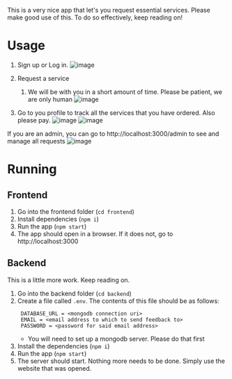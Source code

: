 This is a very nice app that let's you request essential services.
Please make good use of this. To do so effectively, keep reading on!

# Usage
1. Sign up or Log in.
![image](https://user-images.githubusercontent.com/79750694/229893869-17b7456f-8f18-459f-ba35-6e454f882cc5.png)


2. Request a service
   1. We will be with you in a short amount of time. Please be patient, we are only human
![image](https://user-images.githubusercontent.com/79750694/229894054-53526ad2-9de7-4ebd-8cdc-a5de463ab021.png)

3. Go to you profile to track all the services that you have ordered. Also please pay.
![image](https://user-images.githubusercontent.com/79750694/229894517-0ad27cff-ea68-47f1-a1d6-339fb4a2acd8.png)
![image](https://user-images.githubusercontent.com/79750694/229894894-e96aa103-94f9-412a-b95b-342905b93854.png)

If you are an admin, you can go to http://localhost:3000/admin to see and manage all requests
![image](https://user-images.githubusercontent.com/79750694/229895050-9936c5e7-9262-4289-8285-f04f806a09ed.png)


# Running
## Frontend
1. Go into the frontend folder (`cd frontend`)
2. Install dependencies (`npm i`)
3. Run the app (`npm start`)
4. The app should open in a browser. If it does not, go to http://localhost:3000

## Backend
This is a little more work. Keep reading on.
1. Go into the backend folder (`cd backend`)
2. Create a file called `.env`. The contents of this file should be as follows:
   ```
    DATABASE_URL = <mongodb connection uri>
    EMAIL = <email address to which to send feedback to>
    PASSWORD = <password for said email address>
   ```
   - You will need to set up a mongodb server. Please do that first
3. Install the dependencies (`npm i`)
4. Run the app (`npm start`)
5. The server should start. Nothing more needs to be done. Simply use the website that was opened.
